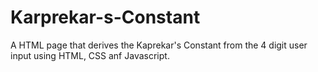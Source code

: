 # Karprekar-s-Constant

A HTML page that derives the Kaprekar's Constant from the 4 digit user input using HTML, CSS anf Javascript.

